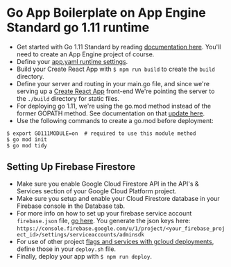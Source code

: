 # Go App Boilerplate on App Engine Standard go 1.11 runtime

* Get started with Go 1.11 Standard by reading [documentation here](https://cloud.google.com/appengine/docs/standard/go111/). You'll need to create an App Engine project of course.
* Define your [app.yaml runtime settings](https://cloud.google.com/appengine/docs/standard/go111/config/appref).
* Build your Create React App with `$ npm run build` to create the `build` directory.
* Define your server and routing in your main.go file, and since we're serving up a [Create React App](https://github.com/facebook/create-react-app) front-end We're pointing the server to the `./build` directory for static files.
* For deploying go 1.11, we're using the go.mod method instead of the former GOPATH method. See documentation on that [update here](https://cloud.google.com/appengine/docs/standard/go111/go-differences).
* Use the following commands to create a go.mod before deployment:
```
$ export GO111MODULE=on  # required to use this module method
$ go mod init
$ go mod tidy
```
## Setting Up Firebase Firestore
* Make sure you enable Google Cloud Firestore API in the API's & Services section of your Google Cloud Platform project.
* Make sure you setup and enable your Cloud Firestore database in your Firebase console in the Database tab.
* For more info on how to set up your firebase service account `firebase.json` file, [go here](https://firebase.google.com/docs/admin/setup). You generate the json keys here: `https://console.firebase.google.com/u/1/project/<your_firebase_project_id>/settings/serviceaccounts/adminsdk`
* For use of other project [flags and services with gcloud deployments](https://cloud.google.com/sdk/gcloud/reference/services/), define those in your `deploy.sh` file. 
* Finally, deploy your app with `$ npm run deploy`.